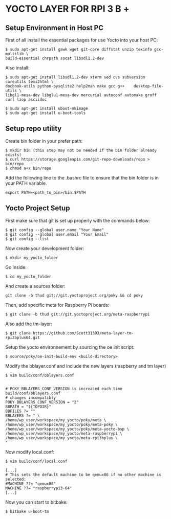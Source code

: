 # YOCTO LAYER FOR RPI 3 B +

## Setup Environment in Host PC

First of all install the essential packages for use Yocto into your host PC:

    $ sudo apt-get install gawk wget git-core diffstat unzip texinfo gcc-multilib \
    build-essential chrpath socat libsdl1.2-dev

Also install:

    $ sudo apt-get install libsdl1.2-dev xterm sed cvs subversion coreutils texi2html \
    docbook-utils python-pysqlite2 help2man make gcc g++    desktop-file-utils \
    libgl1-mesa-dev libglu1-mesa-dev mercurial autoconf automake groff curl lzop asciidoc 

    $ sudo apt-get install uboot-mkimage
    $ sudo apt-get install u-boot-tools 

## Setup repo utility

Create bin folder in your prefer path:

    $ mkdir bin (this step may not be needed if the bin folder already exists)
    $ curl https://storage.googleapis.com/git-repo-downloads/repo > bin/repo
    $ chmod a+x bin/repo

Add the following line to the .bashrc file to ensure that the bin folder is in your PATH variable.

    export PATH=<path_to_bin>/bin:$PATH

## Yocto Project Setup  

First make sure that git is set up properly with the commands below:

    $ git config --global user.name "Your Name"
    $ git config --global user.email "Your Email"
    $ git config --list

Now create your development folder:

    $ mkdir my_yocto_folder

Go inside:

    $ cd my_yocto_folder

And create a sources folder:

    git clone -b thud git://git.yoctoproject.org/poky && cd poky

Then, add specific meta for Raspberry Pi boards:

    $ git clone -b thud git://git.yoctoproject.org/meta-raspberrypi

Also add the tm-layer:

    $ git clone https://github.com/Scott31393/meta-layer-tm-rpi3bplus64.git 

Setup the yocto environnement by sourcing the oe init script:

    $ source/poky/oe-init-build-env <build-directory>

Modify the bblayer.conf and include the new layers (raspberry and tm layer)

    $ vim build/conf/bblayers.conf


    # POKY_BBLAYERS_CONF_VERSION is increased each time build/conf/bblayers.conf
    # changes incompatibly
    POKY_BBLAYERS_CONF_VERSION = "2"
    BBPATH = "${TOPDIR}"
    BBFILES ?= ""
    BBLAYERS ?= " \
    /home/wp_user/workspace/my_yocto/poky/meta \
    /home/wp_user/workspace/my_yocto/poky/meta-poky \
    /home/wp_user/workspace/my_yocto/poky/meta-yocto-bsp \
    /home/wp_user/workspace/my_yocto/meta-raspberrypi \
    /home/wp_user/workspace/my_yocto/meta-rpi3bplus \
    "

Now modify local.conf:

    $ vim build/conf/local.conf

    [...]
    # This sets the default machine to be qemux86 if no other machine is selected:
    #MACHINE ??= "qemux86"
    MACHINE ??= "raspberrypi3-64"
    [...]

Now you can start to bitbake:

    $ bitbake u-boot-tm

